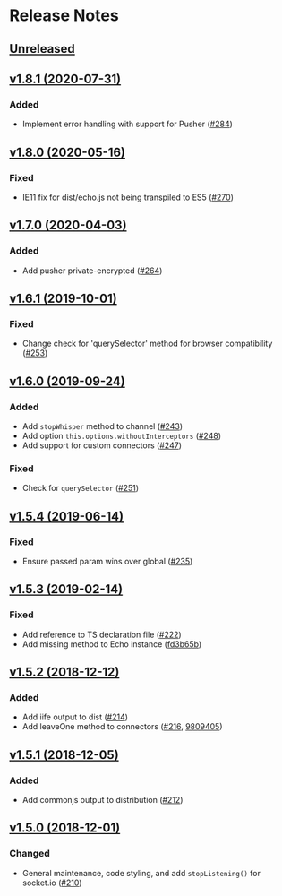# Release Notes

## [Unreleased](https://github.com/laravel/echo/compare/v1.8.1...master)


## [v1.8.1 (2020-07-31)](https://github.com/laravel/echo/compare/v1.8.0...v1.8.1)

### Added
- Implement error handling with support for Pusher ([#284](https://github.com/laravel/echo/pull/284))


## [v1.8.0 (2020-05-16)](https://github.com/laravel/echo/compare/v1.7.0...v1.8.0)

### Fixed
- IE11 fix for dist/echo.js not being transpiled to ES5 ([#270](https://github.com/laravel/echo/pull/270))


## [v1.7.0 (2020-04-03)](https://github.com/laravel/echo/compare/v1.6.1...v1.7.0)

### Added
- Add pusher private-encrypted ([#264](https://github.com/laravel/echo/pull/264))


## [v1.6.1 (2019-10-01)](https://github.com/laravel/echo/compare/v1.6.0...v1.6.1)

### Fixed
- Change check for 'querySelector' method for browser compatibility ([#253](https://github.com/laravel/echo/pull/253))


## [v1.6.0 (2019-09-24)](https://github.com/laravel/echo/compare/v1.5.4...v1.6.0)

### Added
- Add `stopWhisper` method to channel ([#243](https://github.com/laravel/echo/pull/243))
- Add option `this.options.withoutInterceptors` ([#248](https://github.com/laravel/echo/pull/248))
- Add support for custom connectors ([#247](https://github.com/laravel/echo/pull/247))

### Fixed
- Check for `querySelector` ([#251](https://github.com/laravel/echo/pull/251))


## [v1.5.4 (2019-06-14)](https://github.com/laravel/echo/compare/v1.5.3...v1.5.4)

### Fixed
- Ensure passed param wins over global ([#235](https://github.com/laravel/echo/pull/235))


## [v1.5.3 (2019-02-14)](https://github.com/laravel/echo/compare/v1.5.2...v1.5.3)

### Fixed
- Add reference to TS declaration file ([#222](https://github.com/laravel/echo/pull/222))
- Add missing method to Echo instance ([fd3b65b](https://github.com/laravel/echo/commit/fd3b65b5be2950e550e1e18a8d29451bdd66ce7f))


## [v1.5.2 (2018-12-12)](https://github.com/laravel/echo/compare/v1.5.1...v1.5.2)

### Added
- Add iife output to dist ([#214](https://github.com/laravel/echo/pull/214))
- Add leaveOne method to connectors ([#216](https://github.com/laravel/echo/pull/216), [9809405](https://github.com/laravel/echo/commit/9809405f63c318cbd8fef3e1b35159962a848f69))


## [v1.5.1 (2018-12-05)](https://github.com/laravel/echo/compare/v1.5.0...v1.5.1)

### Added
- Add commonjs output to distribution ([#212](https://github.com/laravel/echo/pull/212))


## [v1.5.0 (2018-12-01)](https://github.com/laravel/echo/compare/v1.4.1...v1.5.0)

### Changed
- General maintenance, code styling, and add `stopListening()` for socket.io ([#210](https://github.com/laravel/echo/pull/210))
